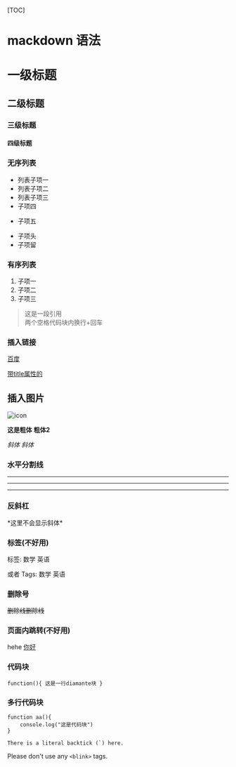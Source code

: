 [TOC]
# mackdown 语法

# 一级标题
## 二级标题
### 三级标题
#### 四级标题

### 无序列表
* 列表子项一
* 列表子项二
* 列表子项三
* 子项四
- 子项五
* 子项头
* 子项留
### 有序列表
1. 子项一
2. 子项二
3. 子项三

> 这是一段引用  
两个空格代码块内换行+回车

### 插入链接
[百度](http://www.baidu.com)

[带title属性的](www.baidu.com "百度一下，你就知道" )

## 插入图片

![icon](http://ww2.sinaimg.cn/large/6aee7dbbgw1efffa67voyj20ix0ctq3n.jpg "Optional title")

**这是粗体**  __粗体2__

*斜体*   _斜体_

### 水平分割线

---

***

* * *

### 反斜杠

\*这里不会显示斜体\*

### 标签(不好用)

 标签: 数学 英语
 
 或者 
 Tags:  数学 英语
 
 ### 删除号
 
 ~~删除线删除线~~
 

### 页面内跳转(不好用)


<span id = "jump">hehe</span>
[你好](#jump)

### 代码块

`function(){
    这是一行diamante块
}
`
### 多行代码块
```
function aa(){   
    console.log("这是代码块")
}
```

``There is a literal backtick (`) here.``

Please don't use any `<blink>` tags.

